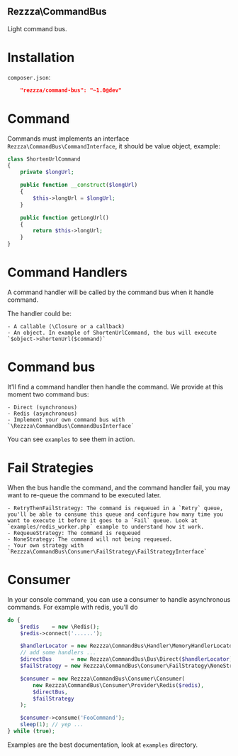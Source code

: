 Rezzza\CommandBus
-----------------

Light command bus.

# Installation

`composer.json`:

```json
    "rezzza/command-bus": "~1.0@dev"
```

# Command

Commands must implements an interface `Rezzza\CommandBus\CommandInterface`, it should be value object, example:

```php
class ShortenUrlCommand
{
    private $longUrl;

    public function __construct($longUrl)
    {
        $this->longUrl = $longUrl;
    }

    public function getLongUrl()
    {
        return $this->longUrl;
    }
}
```

# Command Handlers

A command handler will be called by the command bus when it handle command. 

The handler could be:

    - A callable (\Closure or a callback)
    - An object. In example of ShortenUrlCommand, the bus will execute `$object->shortenUrl($command)`

# Command bus

It'll find a command handler then handle the command.
We provide at this moment two command bus:

    - Direct (synchronous)
    - Redis (asynchronous)
    - Implement your own command bus with `\Rezzza\CommandBus\CommandBusInterface`

You can see `examples` to see them in action.

# Fail Strategies

When the bus handle the command, and the command handler fail, you may want to re-queue the command to be executed later.

    - RetryThenFailStrategy: The command is requeued in a `Retry` queue, you'll be able to consume this queue and configure how many time you want to execute it before it goes to a `Fail` queue. Look at `examples/redis_worker.php` example to understand how it work.
    - RequeueStrategy: The command is requeued
    - NoneStrategy: The command will not being requeued.
    - Your own strategy with `Rezzza\CommandBus\Consumer\FailStrategy\FailStrategyInterface`

# Consumer

In your console command, you can use a consumer to handle asynchronous commands. For example with redis, you'll do

```php
do {
    $redis    = new \Redis();
    $redis->connect('......');

    $handlerLocator = new Rezzza\CommandBus\Handler\MemoryHandlerLocator();
    // add some handlers ...
    $directBus      = new Rezzza\CommandBus\Bus\Direct($handlerLocator);
    $failStrategy = new Rezzza\CommandBus\Consumer\FailStrategy\NoneStrategy();

    $consumer = new Rezzza\CommandBus\Consumer\Consumer(
        new Rezzza\CommandBus\Consumer\Provider\Redis($redis),
        $directBus,
        $failStrategy
    );

    $consumer->consume('FooCommand');
    sleep(1); // yep ...
} while (true);
```

Examples are the best documentation, look at `examples` directory.
